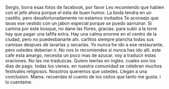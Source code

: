 Sergio, borra esas fotos de facebook, por favor
Les recomiendo que hablen con el jefe ahora porque el esta de buen humor.
La boda tendra en un castillo, pero desafortunadamente no estamos invitados
Te aconsejo que lavas ese vestido con un jabon especial porque se puedo aarruinar.
Si camina por este bosque, no  dane las flores, gracias.
para subir a la torre hay que pagar una tafifa extra.
Hay una calma enorme en el centro de la ciudad, pero no puedesbanarte ahi.
carlitos siempre plancha todas sus camisas despues de lavarlas y secarlas.
Yo nunca he ido a ese restaurante, pero ustedes deberian ir.
No  nos lo recomiendes si nunca has ido alli.
este cafe esta amargo, necesita un poco mas de azucar.
voy a traducir estas oraciones.
No las me traduzcas. Quiero leerlas en ingles.
cuales son los dias de pago.
todas los vienes.
en nuestra comunidad se celebran muchos festivales religiosos.
Nosotros queremos que ustedes. 
Llegan a una conclusion.
Mama. recuerdas el cuento de los ositos que tanto me gusta.
i lo cuentame.









